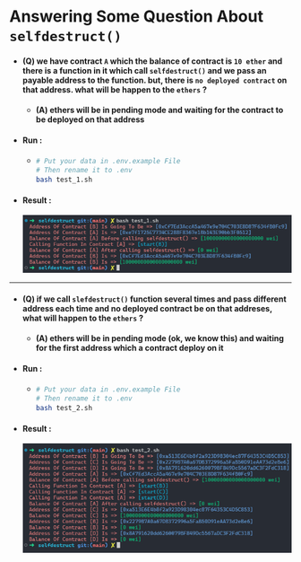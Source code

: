 # Answering Some Question About `selfdestruct()`

- #### (Q) we have contract `A` which the balance of contract is `10 ether` and there is a function in it which call `selfdestruct()` and we pass an payable address to the function. but, there is `no deployed contract` on that address. what will be happen to the `ethers` ?

    - #### (A) ethers will be in pending mode and waiting for the contract to be deployed on that address

- #### Run :
    - ```bash
      # Put your data in .env.example File
      # Then rename it to .env
      bash test_1.sh
      ```

- #### Result :
    ![aaa](./image/test_1.png)

---

- #### (Q) if we call `slefdestruct()` function several times and pass different address each time and no deployed contract be on that addreses, what will happen to the `ethers` ?

    - #### (A) ethers will be in pending mode (ok, we know this) and waiting for the first address which a contract deploy on it

- #### Run :
    - ```bash
      # Put your data in .env.example File
      # Then rename it to .env
      bash test_2.sh
      ```

- #### Result :
    ![aaa](./image/test_2.png)